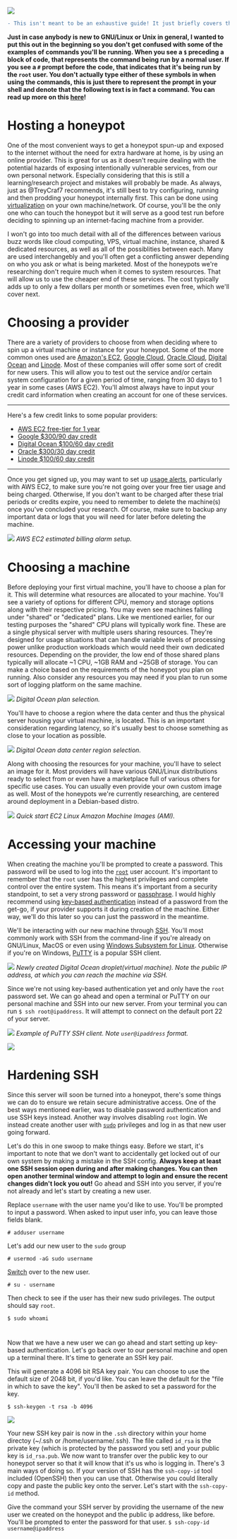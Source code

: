 ![](images/honeypot.png)

```diff
- This isn't meant to be an exhaustive guide! It just briefly covers the basics, so make sure to explore the various links for follow-on information & guides. If you have any questions don't hesitate to ask!
```
**Just in case anybody is new to GNU/Linux or Unix in general, I wanted to put this out in the beginning so you don't get confused with some of the examples of commands you'll be running. When you see a `$` preceding a block of code, that represents the command being run by a normal user. If you see a `#` prompt before the code, that indicates that it's being run by the `root` user. You don't actually type either of these symbols in when using the commands, this is just there to represent the prompt in your shell and denote that the following text is in fact a command. You can read up more on this [here](https://askubuntu.com/questions/706186/difference-between-and-in-linux-environment)!**

# Hosting a honeypot
One of the most convenient ways to get a honeypot spun-up and exposed to the internet without the need for extra hardware at home, is by using an online provider. This is great for us as it doesn't require dealing with the potential hazards of exposing intentionally vulnerable services, from our own personal network. Especially considering that this is still a learning/research project and mistakes will probably be made. As always, just as @TreyCraf7 recommends, it's still best to try configuring, running and then prodding your honeypot internally first. This can be done using [virtualization](https://www.softwaretestinghelp.com/virtualbox-vs-vmware/) on your own machine/network. Of course, you'll be the only one who can touch the honeypot but it will serve as a good test run before deciding to spinning up an internet-facing machine from a provider. 

I won't go into too much detail with all of the differences between various buzz words like cloud computing, VPS, virtual machine, instance, shared & dedicated resources, as well as all of the possiblities between each. Many are used interchangebly and you'll often get a conflicting answer depending on who you ask or what is being marketed. Most of the honeypots we're researching don't require much when it comes to system resources. That will allow us to use the cheaper end of these services. The cost typically adds up to only a few dollars per month or sometimes even free, which we'll cover next. 

# Choosing a provider
There are a variety of providers to choose from when deciding where to spin up a virtual machine or instance for your honeypot. Some of the more common ones used are [Amazon's EC2](https://aws.amazon.com/ec2/?ec2-whats-new.sort-by=item.additionalFields.postDateTime&ec2-whats-new.sort-order=desc), [Google Cloud](https://cloud.google.com/compute), [Oracle Cloud](https://www.oracle.com/cloud/), [Digital Ocean](https://www.digitalocean.com/pricing/) and [Linode](https://www.linode.com/pricing/). Most of these companies will offer some sort of credit for new users. This will allow you to test out the service and/or certain system configuration for a given period of time, ranging from 30 days to 1 year in some cases (AWS EC2). You'll almost always have to input your credit card information when creating an account for one of these services.

---
Here's a few credit links to some popular providers:
* [AWS EC2 free-tier for 1 year](https://aws.amazon.com/free/?all-free-tier.sort-by=item.additionalFields.SortRank&all-free-tier.sort-order=asc)
* [Google $300/90 day credit](https://console.cloud.google.com/freetrial/signup/tos?pli=1)
* [Digital Ocean $100/60 day credit](https://m.do.co/c/406d0538c0e1)
* [Oracle $300/30 day credit](https://www.oracle.com/cloud/free/?source=:ow:o:p:nav:081520OCIHeroCallout&intcmp=:ow:o:p:nav:081520OCIHeroCallout)
* [Linode $100/60 day credit](https://www.linode.com/lp/youtube-viewers/?ifso=wolfgang)
---

Once you get signed up, you may want to set up [usage alerts](https://docs.aws.amazon.com/awsaccountbilling/latest/aboutv2/tracking-free-tier-usage.html), particularly with AWS EC2, to make sure you're not going over your free tier usage and being charged. Otherwise, If you don't want to be charged after these trial periods or credits expire, you need to remember to delete the machine(s) once you've concluded your research. Of course, make sure to backup any important data or logs that you will need for later before deleting the machine. 

![](images/billingalarm.png)
*AWS EC2 estimated billing alarm setup.*

# Choosing a machine
Before deploying your first virtual machine, you'll have to choose a plan for it. This will determine what resources are allocated to your machine. You'll see a variety of options for different CPU, memory and storage options along with their respective pricing. You may even see machines falling under "shared" or "dedicated" plans. Like we mentioned earlier, for our testing purposes the "shared" CPU plans will typically work fine. These are a single physical server with multiple users sharing resources. They're designed for usage situations that can handle variable levels of processing power unlike production workloads which would need their own dedicated resources. Depending on the provider, the low end of those shared plans typically will allocate ~1 CPU, ~1GB RAM and ~25GB of storage. You can make a choice based on the requirements of the honeypot you plan on running. Also consider any resources you may need if you plan to run some sort of logging platform on the same machine. 

![](images/plans.png)
*Digital Ocean plan selection.*

You'll have to choose a region where the data center and thus the physical server housing your virtual machine, is located. This is an important consideration regarding latency, so it's usually best to choose something as close to your location as possible. 

![](images/region.png)
*Digital Ocean data center region selection.*

Along with choosing the resources for your machine, you'll have to select an image for it. Most providers will have various GNU/Linux distributions ready to select from or even have a marketplace full of various others for specific use cases. You can usually even provide your own custom image as well. Most of the honeypots we're currently researching, are centered around deployment in a Debian-based distro. 

![](images/awsmachine.png)
*Quick start EC2 Linux Amazon Machine Images (AMI).*

# Accessing your machine 
When creating the machine you'll be prompted to create a password. This password will be used to log into the [`root`](https://mediatemple.net/community/products/dv/204643890/an-introduction-to-the-root-user) user account. It's important to remember that the `root` user has the highest privileges and complete control over the entire system. This means it's important from a security standpoint, to set a very strong password or [passphrase](https://protonmail.com/blog/protonmail-com-blog-password-vs-passphrase/). I would highly recommend using [key-based authentication](https://www.ssh.com/ssh/public-key-authentication) instead of a password from the get-go, if your provider supports it during creation of the machine. Either way, we'll do this later so you can just the password in the meantime.  

We'll be interacting with our new machine through [SSH](https://www.hostinger.com/tutorials/ssh-tutorial-how-does-ssh-work). You'll most commonly work with SSH from the command-line if you're already on GNU/Linux, MacOS or even using [Windows Subsystem for Linux](https://docs.microsoft.com/en-us/windows/wsl/install-win10). Otherwise if you're on Windows, [PuTTY](https://www.putty.org/) is a popular SSH client. 

![](images/droplet.png)
*Newly created Digital Ocean droplet(virtual machine). Note the public IP address, at which you can reach the machine via SSH.*

Since we're not using key-based authentication yet and only have the `root` password set. We can go ahead and open a terminal or PuTTY on our personal machine and SSH into our new server. From your terminal you can run ```$ ssh root@ipaddress```. It will attempt to connect on the default port 22 of your server. 

![](images/putty.png)
*Example of PuTTY SSH client. Note `user@ipaddress` format.*

![](images/sshconnection.png)


# Hardening SSH
Since this server will soon be turned into a honeypot, there's some things we can do to ensure we retain secure administrative access. One of the best ways mentioned earlier, was to disable password authentication and use SSH keys instead. Another way involves disabling `root` login. We instead create another user with [`sudo`](https://www.linux.com/training-tutorials/linux-101-introduction-sudo/) privileges and log in as that new user going forward. 

Let's do this in one swoop to make things easy. Before we start, it's important to note that we don't want to accidentally get locked out of our own system by making a mistake in the SSH config. **Always keep at least one SSH session open during and after making changes. You can then open another terminal window and attempt to login and ensure the recent changes didn't lock you out!** Go ahead and SSH into you server, if you're not already and let's start by creating a new user.


Replace `username` with the user name you'd like to use. You'll be prompted to input a password. When asked to input user info, you can leave those fields blank.

`# adduser username` 

Let's add our new user to the `sudo` group 

`# usermod -aG sudo username`

[Switch](https://linuxize.com/post/su-command-in-linux/) over to the new user.

`# su - username`

Then check to see if the user has their new sudo privileges. The output should say `root`.

`$ sudo whoami`

#
Now that we have a new user we can go ahead and start setting up key-based authentication. Let's go back over to our personal machine and open up a terminal there. It's time to generate an SSH key pair. 

This will generate a 4096 bit RSA key pair. You can choose to use the default size of 2048 bit, if you'd like. You can leave the default for the "file in which to save the key". You'll then be asked to set a password for the key.

`$ ssh-keygen -t rsa -b 4096`

![](images/sshart.png)


Your new SSH key pair is now in the `.ssh` directory within your home directoy (~/.ssh or /home/username/.ssh). The file called `id_rsa` is the private key (which is protected by the password you set) and your public key is `id_rsa.pub`. We now want to transfer over the public key to our honeypot server so that it will know that it's us who is logging in. There's 3 main ways of doing so. If your version of SSH has the `ssh-copy-id` tool included (OpenSSH) then you can use that. Otherwise you could literally copy and paste the public key onto the server. Let's start with the `ssh-copy-id` method.

Give the command your SSH server by providing the username of the new user we created on the honeypot and the public ip address, like before. You'll be prompted to enter the password for that user. 
`$ ssh-copy-id username@ipaddress` 











